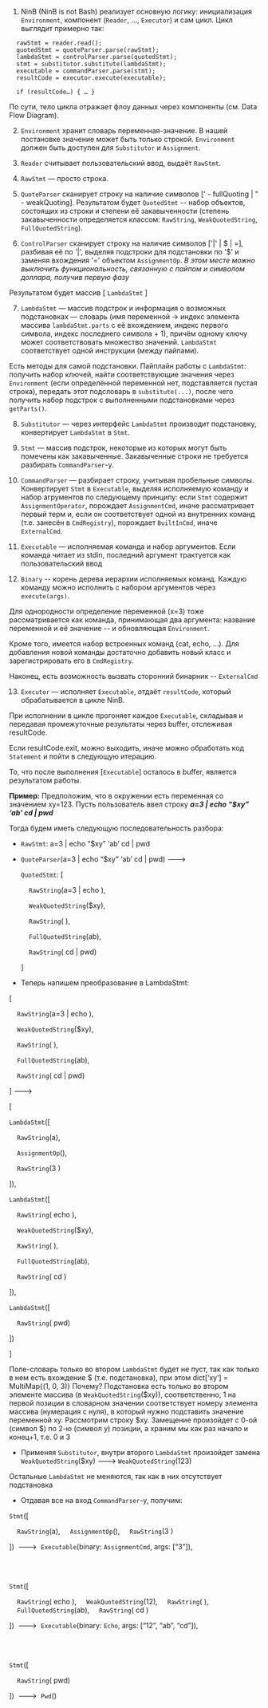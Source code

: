 1. NinB (NinB is not Bash) реализует основную логику: инициализация `Environment`, компонент (`Reader`, …, `Executor`) и сам цикл.
  Цикл выглядит примерно так:
  ```
    rawStmt = reader.read();
    quotedStmt = quoteParser.parse(rawStmt);
    lambdaStmt = controlParser.parse(quotedStmt);
    stmt = substitutor.substitute(lambdaStmt);
    executable = commandParser.parse(stmt);
    resultCode = executor.execute(executable);

    if (resultCode…) { … }
  ```

 По сути, тело цикла отражает флоу данных через компоненты (см. Data Flow Diagram).


2. `Environment` хранит словарь переменная-значение. В нашей постановке значение может быть только строкой. `Environment` должен быть доступен для `Substitutor` и `Assignment`.

3. `Reader` считывает пользовательский ввод, выдаёт `RawStmt`.

4. `RawStmt` — просто строка.

5. `QuoteParser` сканирует строку на наличие символов [' - fullQuoting | " - weakQuoting].
Результатом будет `QuotedStmt` -- набор объектов, состоящих из строки и степени её закавыченности (степень закавыченности определяется классом: `RawString`, `WeakQuotedString`, `FullQuotedString`).

6. `ControlParser` сканирует строку на наличие символов ['|' | $ | =], разбивая её по '|', выделяя подстроки для подстановки по '$' и заменяя вхождения '=' объектом `AssignmentOp`. _В этом месте можно выключить функциональность, связанную с пайпом и символом доллара, получив первую фазу_

Результатом будет массив [ `LambdaStmt` ]

7. `LambdaStmt`  — массив подстрок и информация о возможных подстановках — словарь (имя переменной -> индекс элемента массива `lambdaStmt.parts` с её вхождением, индекс первого символа, индекс последнего символа + 1), причём одному ключу может соответствовать множество значений. `LambdaStmt` соответствует одной инструкции (между пайпами).

Есть методы для самой подстановки. Пайплайн работы с `LambdaStmt`: получить набор ключей, найти соответствующие значения через `Environment` (если определённой переменной нет, подставляется пустая строка), передать этот подсловарь в `substitute(...)`, после чего получить набор подстрок с выполненными подстановками через `getParts()`.

8. `Substitutor` — через интерфейс `LambdaStmt` производит подстановку, конвертирует `LambdaStmt` в `Stmt`.

9. `Stmt` — массив подстрок, некоторые из которых могут быть помечены как закавыченные. Закавыченные строки не требуется разбирать `CommandParser`-у.

10. `CommandParser` — разбирает строку, учитывая пробельные символы. Конвертирует `Stmt` в `Executable`, выделяя исполняемую команду и набор агрументов по следующему принципу: если `Stmt` содержит `AssignmentOperator`, порождает `AssignmentCmd`, иначе рассматривает первый терм и, если он соответствует одной из внутренних команд (т.е. занесён в `CmdRegistry`), порождает `BuiltInCmd`, иначе `ExternalCmd`.

11. `Executable` — исполняемая команда и набор аргументов. Если команда читает из stdin, последний аргумент трактуется как пользовательский ввод

12. `Binary` -- корень дерева иерархии исполняемых команд. Каждую команду можно исполнить с набором аргументов через `execute(args)`.

Для однородности определение переменной (x=3) тоже рассматривается как команда, принимающая два аргумента: название переменной и её значение -- и обновляющая `Environment`.

Кроме того, имеется набор встроенных команд (cat, echo, ...). Для добавления новой команды достаточно добавить новый класс и зарегистрировать его в `CmdRegistry`.

Наконец, есть возможность вызвать сторонний бинарник -- `ExternalCmd`

13. `Executor` — исполняет `Executable`, отдаёт `resultCode`, который обрабатывается в цикле NinB.

При исполнении в цикле прогоняет каждое `Executable`, складывая и передавая промежуточные результаты через buffer, отслеживая resultCode.

Если resultCode.exit, можно выходить, иначе можно обработать код `Statement` и пойти в следующую итерацию.

То, что после выполнения [`Executable`] осталось в buffer, является результатом работы.






**Пример:** Предположим, что в окружении есть переменная со значением xy=123. Пусть пользователь ввел строку _**a=3 | echo “$xy” ‘ab’ cd | pwd**_

Тогда будем иметь следующую последовательность разбора:

- `RawStmt`: a=3 | echo “$xy” ‘ab’ cd | pwd

- `QuoteParser`(a=3 | echo “$xy” ‘ab’ cd | pwd)   --->
  
  `QuotedStmt`: [
  
    &nbsp;&nbsp;&nbsp;&nbsp;`RawString`(a=3 | echo ),

    &nbsp;&nbsp;&nbsp;&nbsp;`WeakQuotedString`($xy),

    &nbsp;&nbsp;&nbsp;&nbsp;`RawString`( ),

    &nbsp;&nbsp;&nbsp;&nbsp;`FullQuotedString`(ab),

    &nbsp;&nbsp;&nbsp;&nbsp;`RawString`( cd | pwd)
    
  ]

- Теперь напишем преобразование в LambdaStmt:

[

  &nbsp;&nbsp;&nbsp;&nbsp;`RawString`(a=3 | echo ),

  &nbsp;&nbsp;&nbsp;&nbsp;`WeakQuotedString`($xy),

  &nbsp;&nbsp;&nbsp;&nbsp;`RawString`( ),

  &nbsp;&nbsp;&nbsp;&nbsp;`FullQuotedString`(ab),

  &nbsp;&nbsp;&nbsp;&nbsp;`RawString`( cd | pwd)
  
]  --->

[

  `LambdaStmt`([
  
  &nbsp;&nbsp;&nbsp;&nbsp;`RawString`(a), 
  
  &nbsp;&nbsp;&nbsp;&nbsp;`AssignmentOp`(), 
  
  &nbsp;&nbsp;&nbsp;&nbsp;`RawString`(3 )
          
  ]),

  `LambdaStmt`([
  
  &nbsp;&nbsp;&nbsp;&nbsp;`RawString`( echo ),
  
  &nbsp;&nbsp;&nbsp;&nbsp;`WeakQuotedString`($xy), 
  
  &nbsp;&nbsp;&nbsp;&nbsp;`RawString`( ), 
  
  &nbsp;&nbsp;&nbsp;&nbsp;`FullQuotedString`(ab), 
  
  &nbsp;&nbsp;&nbsp;&nbsp;`RawString`( cd )
          
  ]),

  `LambdaStmt`([
  
  &nbsp;&nbsp;&nbsp;&nbsp;`RawString`( pwd)
          
  ])
  
]

Поле-словарь только во втором `LambdaStmt` будет не пуст, так как только в нем есть вхождение $ (т.е. подстановка), при этом
dict[‘xy’] = MultiMap{(1, 0, 3)}
 Почему? Подстановка есть только во втором элементе массива (в `WeakQuotedString`($xy)), соответственно, 1 на первой позиции в словарном значении соответствует номеру элемента массива (нумерация с нуля), в который нужно подставить значение переменной xy. Рассмотрим строку $xy. Замещение произойдет с 0-ой (символ $) по 2-ю (символ y) позиции, а храним мы как раз начало и конец+1, т.е. 0 и 3

- Применяя `Substitutor`, внутри второго `LambdaStmt` произойдет замена
`WeakQuotedString`($xy) ---> `WeakQuotedString`(123)

Остальные `LambdaStmt` не меняются, так как в них отсутствует подстановка

- Отдавая все на вход `CommandParser`-у, получим:

`Stmt`([

  &nbsp;&nbsp;&nbsp;&nbsp;`RawString`(a),
  &nbsp;&nbsp;&nbsp;&nbsp;`AssignmentOp`(),
  &nbsp;&nbsp;&nbsp;&nbsp;`RawString`(3 )
        
]) &nbsp;--->&nbsp; `Executable`(binary: `AssignmentCmd`, args: [“3”]),

<br /><br />

`Stmt`([

  &nbsp;&nbsp;&nbsp;&nbsp;`RawString`( echo ),
  &nbsp;&nbsp;&nbsp;&nbsp;`WeakQuotedString`(12),
  &nbsp;&nbsp;&nbsp;&nbsp;`RawString`( ),
  &nbsp;&nbsp;&nbsp;&nbsp;`FullQuotedString`(ab),
  &nbsp;&nbsp;&nbsp;&nbsp;`RawString`( cd )
  
]) &nbsp;--->&nbsp;  `Executable`(binary: `Echo`, args: [“12”, “ab”, “cd”]),

<br /><br />

`Stmt`([

  &nbsp;&nbsp;&nbsp;&nbsp;`RawString`( pwd)
  
]) &nbsp;--->&nbsp; `Pwd`()
